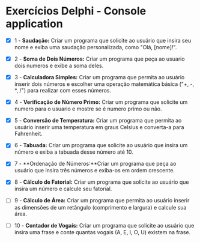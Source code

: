 # Exercícios Delphi - Console application

- [x] 1 - **Saudação:** Criar um programa que solicite ao usuário que insira seu nome e exiba uma saudação personalizada, como "Olá, [nome]!".

- [x] 2 - **Soma de Dois Números:** Criar um programa que peça ao usuario dois numeros e exibe a soma deles.

- [x] 3 - **Calculadora Simples:** Criar um programa que permita ao usuário inserir dois números e escolher uma operação matemática básica ("+, -, *, /") para realizar com esses números.

- [x] 4 - **Verificação de Número Primo:** Criar um programa que solicite um numero para o usuario e mostre se é numero primo ou não.

- [x] 5 - **Conversão de Temperatura:** Criar um programa que permita ao usuário inserir uma temperatura em graus Celsius e converta-a para Fahrenheit.

- [x] 6 - **Tabuada:** Criar um programa que solicite ao usuário que insira um número e exiba a tabuada desse número até 10.

- [x] 7 - **Ordenação de Números:**Criar um programa que peça ao usuário que insira três números e exiba-os em ordem crescente.

- [x] 8 - **Cálculo de Fatorial:** Criar um programa que solicite ao usuário que insira um número e calcule seu fatorial.

- [ ] 9 - **Cálculo de Área:** Criar um programa que permita ao usuário inserir as dimensões de um retângulo (comprimento e largura) e calcule sua área.

- [ ] 10 - **Contador de Vogais:** Criar um programa que solicite ao usuário que insira uma frase e conte quantas vogais (A, E, I, O, U) existem na frase.
